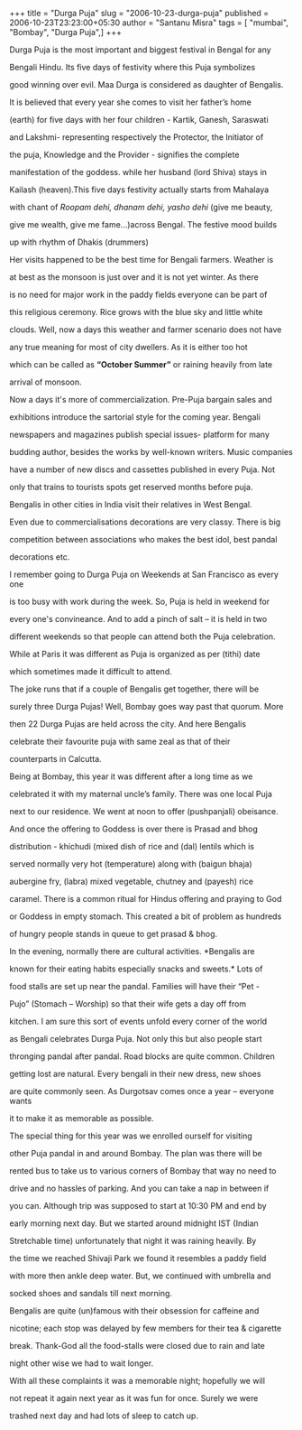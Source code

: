 +++
title = "Durga Puja"
slug = "2006-10-23-durga-puja"
published = 2006-10-23T23:23:00+05:30
author = "Santanu Misra"
tags = [ "mumbai", "Bombay", "Durga Puja",]
+++


Durga Puja is the most important and biggest festival in Bengal for any
Bengali Hindu. Its five days of festivity where this Puja symbolizes
good winning over evil. Maa Durga is considered as daughter of Bengalis.
It is believed that every year she comes to visit her father’s home
(earth) for five days with her four children - Kartik, Ganesh, Saraswati
and Lakshmi- representing respectively the Protector, the Initiator of
the puja, Knowledge and the Provider - signifies the complete
manifestation of the goddess. while her husband (lord Shiva) stays in
Kailash (heaven).This five days festivity actually starts from Mahalaya
with chant of *Roopam dehi, dhanam dehi, yasho dehi* (give me beauty,
give me wealth, give me fame...)across Bengal. The festive mood builds
up with rhythm of Dhakis (drummers)

  
Her visits happened to be the best time for Bengali farmers. Weather is
at best as the monsoon is just over and it is not yet winter. As there
is no need for major work in the paddy fields everyone can be part of
this religious ceremony. Rice grows with the blue sky and little white
clouds. Well, now a days this weather and farmer scenario does not have
any true meaning for most of city dwellers. As it is either too hot
which can be called as **“October Summer”** or raining heavily from late
arrival of monsoon.

  
Now a days it's more of commercialization. Pre-Puja bargain sales and
exhibitions introduce the sartorial style for the coming year. Bengali
newspapers and magazines publish special issues- platform for many
budding author, besides the works by well-known writers. Music companies
have a number of new discs and cassettes published in every Puja. Not
only that trains to tourists spots get reserved months before puja.
Bengalis in other cities in India visit their relatives in West Bengal.
Even due to commercialisations decorations are very classy. There is big
competition between associations who makes the best idol, best pandal
decorations etc.

  
I remember going to Durga Puja on Weekends at San Francisco as every one
is too busy with work during the week. So, Puja is held in weekend for
every one's convineance. And to add a pinch of salt – it is held in two
different weekends so that people can attend both the Puja celebration.
While at Paris it was different as Puja is organized as per (tithi) date
which sometimes made it difficult to attend.

  
The joke runs that if a couple of Bengalis get together, there will be
surely three Durga Pujas! Well, Bombay goes way past that quorum. More
then 22 Durga Pujas are held across the city. And here Bengalis
celebrate their favourite puja with same zeal as that of their
counterparts in Calcutta.

  
Being at Bombay, this year it was different after a long time as we
celebrated it with my maternal uncle’s family. There was one local Puja
next to our residence. We went at noon to offer (pushpanjali) obeisance.
And once the offering to Goddess is over there is Prasad and bhog
distribution - khichudi (mixed dish of rice and (dal) lentils which is
served normally very hot (temperature) along with (baigun bhaja)
aubergine fry, (labra) mixed vegetable, chutney and (payesh) rice
caramel. There is a common ritual for Hindus offering and praying to God
or Goddess in empty stomach. This created a bit of problem as hundreds
of hungry people stands in queue to get prasad & bhog.

  

  



In the evening, normally there are cultural activities. *Bengalis are
known for their eating habits especially snacks and sweets.* Lots of
food stalls are set up near the pandal. Families will have their “Pet -
Pujo” (Stomach – Worship) so that their wife gets a day off from
kitchen. I am sure this sort of events unfold every corner of the world
as Bengali celebrates Durga Puja. Not only this but also people start
thronging pandal after pandal. Road blocks are quite common. Children
getting lost are natural. Every bengali in their new dress, new shoes
are quite commonly seen. As Durgotsav comes once a year – everyone wants
it to make it as memorable as possible.

  

  



  
The special thing for this year was we enrolled ourself for visiting
other Puja pandal in and around Bombay. The plan was there will be
rented bus to take us to various corners of Bombay that way no need to
drive and no hassles of parking. And you can take a nap in between if
you can. Although trip was supposed to start at 10:30 PM and end by
early morning next day. But we started around midnight IST (Indian
Stretchable time) unfortunately that night it was raining heavily. By
the time we reached Shivaji Park we found it resembles a paddy field
with more then ankle deep water. But, we continued with umbrella and
socked shoes and sandals till next morning.

  

  



Bengalis are quite (un)famous with their obsession for caffeine and
nicotine; each stop was delayed by few members for their tea & cigarette
break. Thank-God all the food-stalls were closed due to rain and late
night other wise we had to wait longer.

  
With all these complaints it was a memorable night; hopefully we will
not repeat it again next year as it was fun for once. Surely we were
trashed next day and had lots of sleep to catch up.

